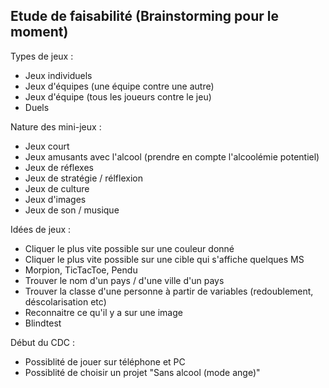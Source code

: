 ## Etude de faisabilité (Brainstorming pour le moment)

Types de jeux : 
- Jeux individuels 
- Jeux d'équipes (une équipe contre une autre)
- Jeux d'équipe (tous les joueurs contre le jeu)
- Duels

Nature des mini-jeux : 
- Jeux court
- Jeux amusants avec l'alcool (prendre en compte l'alcoolémie potentiel)
- Jeux de réflexes 
- Jeux de stratégie / rélflexion
- Jeux de culture 
- Jeux d'images
- Jeux de son / musique

Idées de jeux : 
- Cliquer le plus vite possible sur une couleur donné
- Cliquer le plus vite possible sur une cible qui s'affiche quelques MS
- Morpion, TicTacToe, Pendu
- Trouver le nom d'un pays / d'une ville d'un pays
- Trouver la classe d'une personne à partir de variables (redoublement, déscolarisation etc)
- Reconnaitre ce qu'il y a sur une image
- Blindtest

Début du CDC : 
- Possiblité de jouer sur téléphone et PC
- Possiblité de choisir un projet "Sans alcool (mode ange)"